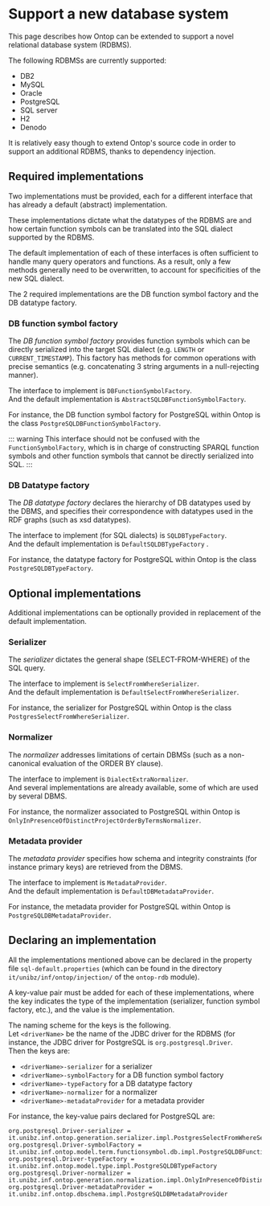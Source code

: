 # Support a new database system


This page describes how Ontop can be extended to support a novel relational database system (RDBMS).

The following RDBMSs are currently supported:

* DB2
* MySQL
* Oracle
* PostgreSQL
* SQL server
* H2
* Denodo

It is relatively easy though to extend Ontop's source code in order to support an additional RDBMS, thanks to dependency injection.

## Required implementations

Two implementations must be provided, each for a different interface that has already a default (abstract) implementation.

These implementations dictate what the datatypes of the RDBMS are and how certain function symbols can be translated into the SQL dialect supported by the RDBMS.

The default implementation of each of these interfaces is often sufficient to handle many query operators and functions.  As a result, only a few methods generally need to be overwritten,
to account for specificities of the new SQL dialect. 

The 2 required implementations are the DB function symbol factory and the DB datatype factory.

### DB function symbol factory 

The *DB function symbol factory* provides function symbols 
which can be directly serialized into the target SQL dialect (e.g. `LENGTH` or `CURRENT_TIMESTAMP`). This factory has methods for common operations with precise semantics (e.g. concatenating 3 string arguments in a null-rejecting manner). 

The interface to implement is `DBFunctionSymbolFactory`.  
And the default implementation is `AbstractSQLDBFunctionSymbolFactory`.  

For instance, the DB function symbol factory for PostgreSQL within Ontop is the class `PostgreSQLDBFunctionSymbolFactory`.

::: warning
This interface should not be confused with the ```FunctionSymbolFactory```, which is in charge of constructing
SPARQL function symbols and other function symbols that cannot be directly serialized into SQL.
:::

### DB Datatype factory 

The *DB datatype factory* declares the hierarchy of DB datatypes used by the DBMS, and specifies their correspondence with datatypes used in the RDF graphs (such as xsd datatypes).  

The interface to implement (for SQL dialects) is `SQLDBTypeFactory`.  
And the default implementation is `DefaultSQLDBTypeFactory` .  

For instance, the datatype factory for PostgreSQL within Ontop is the class `PostgreSQLDBTypeFactory`.

## Optional implementations

Additional implementations can be optionally provided in replacement of the default implementation.

### Serializer

The *serializer* dictates the general shape (SELECT-FROM-WHERE) of the SQL query.  

The interface to implement is `SelectFromWhereSerializer`.  
And the default implementation is `DefaultSelectFromWhereSerializer`.  

For instance, the serializer for PostgreSQL within Ontop is the class `PostgresSelectFromWhereSerializer`.

### Normalizer

The *normalizer* addresses limitations of certain DBMSs (such as a non-canonical evaluation of the ORDER BY clause).  

The interface to implement is `DialectExtraNormalizer`.  
And several implementations are already available, some of which are used by several DBMS.  

For instance, the normalizer associated to PostgreSQL within Ontop is `OnlyInPresenceOfDistinctProjectOrderByTermsNormalizer`.


### Metadata provider
The *metadata provider* specifies how schema and integrity constraints (for instance primary keys) are retrieved from the DBMS.  

The interface to implement is `MetadataProvider`.  
And the default implementation is `DefaultDBMetadataProvider`.  

For instance, the metadata provider for PostgreSQL within Ontop is `PostgreSQLDBMetadataProvider`.


## Declaring an implementation
All the implementations mentioned above can be declared in the property file `sql-default.properties` (which can be found in the directory `it/unibz/inf/ontop/injection/` of the `ontop-rdb` module).

A key-value pair must be added for each of these implementations, where the key indicates the type of the implementation (serializer, function symbol factory, etc.), and the value is the implementation.

The naming scheme for the keys is the following.  
Let `<driverName>` be the name of the JDBC driver for the RDBMS (for instance, the JDBC driver for PostgreSQL is `org.postgresql.Driver`.  
Then the keys are:

* `<driverName>-serializer` for a serializer
* `<driverName>-symbolFactory` for a DB function symbol factory
* `<driverName>-typeFactory` for a DB datatype factory
* `<driverName>-normalizer` for a normalizer
* `<driverName>-metadataProvider` for a metadata provider

For instance, the key-value pairs declared for PostgreSQL are:
```properties
org.postgresql.Driver-serializer = it.unibz.inf.ontop.generation.serializer.impl.PostgresSelectFromWhereSerializer
org.postgresql.Driver-symbolFactory = it.unibz.inf.ontop.model.term.functionsymbol.db.impl.PostgreSQLDBFunctionSymbolFactory
org.postgresql.Driver-typeFactory = it.unibz.inf.ontop.model.type.impl.PostgreSQLDBTypeFactory
org.postgresql.Driver-normalizer = it.unibz.inf.ontop.generation.normalization.impl.OnlyInPresenceOfDistinctProjectOrderByTermsNormalizer
org.postgresql.Driver-metadataProvider = it.unibz.inf.ontop.dbschema.impl.PostgreSQLDBMetadataProvider
```
